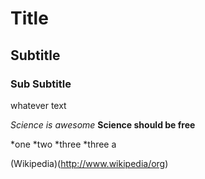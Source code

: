 # Title
## Subtitle
### Sub Subtitle
whatever text

_Science is awesome_
**Science should be free**

*one
*two
*three
  *three a
  
  (Wikipedia)(http://www.wikipedia/org)
